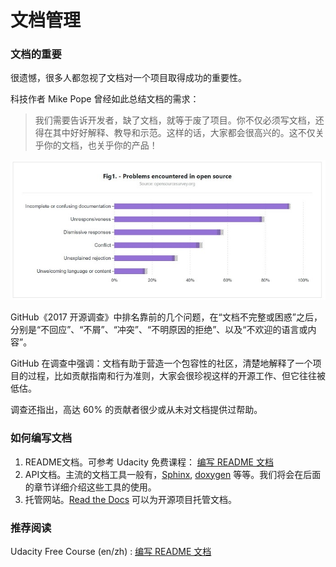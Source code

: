 # 文档管理

### 文档的重要

很遗憾，很多人都忽视了文档对一个项目取得成功的重要性。

科技作者 Mike Pope 曾经如此总结文档的需求：

> 我们需要告诉开发者，缺了文档，就等于废了项目。你不仅必须写文档，还得在其中好好解释、教导和示范。这样的话，大家都会很高兴的。这不仅关乎你的文档，也关乎你的产品！

![docs](../../../res/img/docs.jpg)

GitHub《2017 开源调查》中排名靠前的几个问题，在“文档不完整或困惑”之后，分别是“不回应”、“不屑”、“冲突”、“不明原因的拒绝”、以及“不欢迎的语言或内容”。

GitHub 在调查中强调：文档有助于营造一个包容性的社区，清楚地解释了一个项目的过程，比如贡献指南和行为准则，大家会很珍视这样的开源工作、但它往往被低估。

调查还指出，高达 60% 的贡献者很少或从未对文档提供过帮助。

### 如何编写文档

1. README文档。可参考 Udacity 免费课程： [编写 README 文档](https://cn.udacity.com/course/writing-readmes--ud777)
2. API文档。主流的文档工具一般有，[Sphinx](http://www.sphinx-doc.org/en/stable/), [doxygen](http://www.stack.nl/~dimitri/doxygen/) 等等。我们将会在后面的章节详细介绍这些工具的使用。
3. 托管网站。[Read the Docs](https://readthedocs.org/) 可以为开源项目托管文档。

### 推荐阅读

Udacity Free Course (en/zh) : [编写 README 文档](https://cn.udacity.com/course/writing-readmes--ud777)